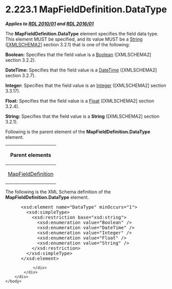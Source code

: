 <html dir="LTR" xmlns:mshelp="http://msdn.microsoft.com/mshelp" xmlns:ddue="http://ddue.schemas.microsoft.com/authoring/2003/5" xmlns:xlink="http://www.w3.org/1999/xlink" xmlns:tool="http://www.microsoft.com/tooltip">
    <head>
        <meta http-equiv="Content-Type" content="text/html; CHARSET=utf-8"></meta>
        <meta name="save" content="history"></meta>
        <title>2.223.1 MapFieldDefinition.DataType</title>
        <xml>
            <mshelp:toctitle title="2.223.1 MapFieldDefinition.DataType"></mshelp:toctitle>
            <mshelp:rltitle title="[MS-RDL]: MapFieldDefinition.DataType"></mshelp:rltitle>
            <mshelp:keyword index="A" term="4a8fb8e0-0757-4915-94cd-bb97b9e82a66"></mshelp:keyword>
            <mshelp:attr name="DCSext.ContentType" value="open specification"></mshelp:attr>
            <mshelp:attr name="AssetID" value="4a8fb8e0-0757-4915-94cd-bb97b9e82a66"></mshelp:attr>
            <mshelp:attr name="TopicType" value="kbRef"></mshelp:attr>
            <mshelp:attr name="DCSext.Title" value="[MS-RDL]: MapFieldDefinition.DataType" />
        </xml>
    </head>
    <body>
        <div id="header">
            <h1 class="heading">2.223.1 MapFieldDefinition.DataType</h1>
        </div>
        <div id="mainSection">
            <div id="mainBody">
                <div id="allHistory" class="saveHistory"></div>
                <div id="sectionSection0" class="section" name="collapseableSection">
                    

<p><b><i>Applies to </i></b><a href="3428e690-a348-4ec7-8a6a-8efb42d2cdee.html"><b><i>RDL 2010/01</i></b></a><b><i>
and </i></b><a href="52ce3983-2bfc-4e72-9359-42aaf5fe4509.html"><b><i>RDL 2016/01</i></b></a></p>

<p>The <b>MapFieldDefinition.DataType</b> element specifies the
field data type. This element MUST be specified, and its value MUST be a <a href="1ed81ef3-a683-45e3-aaad-bd2bbe71bc3d.html">String</a> (<a href="https://go.microsoft.com/fwlink/?LinkId=90610">[XMLSCHEMA2]</a> section
3.2.1) that is one of the following:</p>

<p><b>Boolean:</b> Specifies that the field value is a <a href="4802fa14-3619-43fa-9898-3acab160a24c.html">Boolean</a> ([XMLSCHEMA2]
section 3.2.2).</p>

<p><b>DateTime:</b> Specifies that the field value is a <a href="d3b6da93-3935-4a28-8521-268d6f7f9a9d.html">DateTime</a> ([XMLSCHEMA2]
section 3.2.7). </p>

<p><b>Integer:</b> Specifies that the field value is an <a href="176fbb59-c3e2-430c-b1bb-37fd15df813e.html">Integer</a> ([XMLSCHEMA2]
section 3.3.17).</p>

<p><b>Float:</b> Specifies that the field value is a <a href="c7d0946f-992e-4abc-a304-09b53e030692.html">Float</a> ([XMLSCHEMA2] section
3.2.4).</p>

<p><b>String:</b> Specifies that the field value is a <b>String</b>
([XMLSCHEMA2] section 3.2.1).</p>

<p>Following is the parent element of the <b>MapFieldDefinition.DataType</b>
element.</p>

<table>
 <thead>
  <tr>
   <th>
   <p>Parent elements</p>
   </th>
  </tr>
 </thead>
 <tr>
  <td>
  <p><a href="6d6cb09e-dd59-4ed5-9041-764fdecd2f6c.html">MapFieldDefinition</a></p>
  </td>
 </tr>
</table>

<p>The following is the XML Schema definition of the <b>MapFieldDefinition.DataType</b>
element.</p>

<dl>
<dd>
<div><pre> &lt;xsd:element name=&quot;DataType&quot; minOccurs=&quot;1&quot;&gt;
   &lt;xsd:simpleType&gt;
     &lt;xsd:restriction base=&quot;xsd:string&quot;&gt;
       &lt;xsd:enumeration value=&quot;Boolean&quot; /&gt;
       &lt;xsd:enumeration value=&quot;DateTime&quot; /&gt;
       &lt;xsd:enumeration value=&quot;Integer&quot; /&gt;
       &lt;xsd:enumeration value=&quot;Float&quot; /&gt;
       &lt;xsd:enumeration value=&quot;String&quot; /&gt;
     &lt;/xsd:restriction&gt;
   &lt;/xsd:simpleType&gt;
 &lt;/xsd:element&gt;
</pre></div>
</dd></dl>


                </div>
            </div>
        </div>
    </body>
</html>